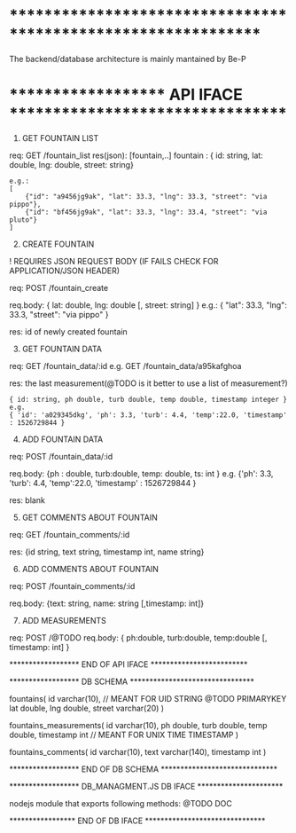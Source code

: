 # *************************************************************

The backend/database architecture is mainly mantained by Be-P


# ****************** API IFACE ********************************

1. GET FOUNTAIN LIST

req:
    GET /fountain_list 
res(json):
    [fountain,..]
    fountain : { id: string, lat: double, lng: double, street: string}

    e.g.:
    [
        {"id": "a9456jg9ak", "lat": 33.3, "lng": 33.3, "street": "via pippo"},
        {"id": "bf456jg9ak", "lat": 33.3, "lng": 33.4, "street": "via pluto"}
    ]

2. CREATE FOUNTAIN 

! REQUIRES JSON REQUEST BODY (IF FAILS CHECK FOR APPLICATION/JSON HEADER)

req:
    POST /fountain_create

req.body:
    { lat: double, lng: double [, street: string] }
    e.g.:
    { "lat": 33.3, "lng": 33.3, "street": "via pippo" } 

res:
    id of newly created fountain

3. GET FOUNTAIN DATA

req: 
    GET /fountain_data/:id
    e.g.
    GET /fountain_data/a95kafghoa

res:
    the last measurement(@TODO is it better to use a list of measurement?)

    { id: string, ph double, turb double, temp double, timestamp integer }
    e.g.
    { 'id': 'a029345dkg', 'ph': 3.3, 'turb': 4.4, 'temp':22.0, 'timestamp' : 1526729844 }

4. ADD FOUNTAIN DATA

req:
    POST /fountain_data/:id

req.body:
    {ph : double, turb:double, temp: double, ts: int }
    e.g.
    {'ph': 3.3, 'turb': 4.4, 'temp':22.0, 'timestamp' : 1526729844 }

res:
    blank 

5. GET COMMENTS ABOUT FOUNTAIN

req:
    GET /fountain_comments/:id
    
res:
    {id string, text string, timestamp int, name string}

6. ADD COMMENTS ABOUT FOUNTAIN

req:
    POST /fountain_comments/:id

req.body:
    {text: string, name: string [,timestamp: int]}

7. ADD MEASUREMENTS 

req:
    POST /@TODO
req.body:
    { ph:double, turb:double, temp:double [, timestamp: int] }


****************** END OF API IFACE *************************

****************** DB SCHEMA ********************************

fountains( 
    id varchar(10),  // MEANT FOR UID STRING @TODO PRIMARYKEY
    lat double,
    lng double,
    street varchar(20)
)

fountains_measurements(
    id varchar(10),
    ph double,
    turb double,
    temp double,
    timestamp int   // MEANT FOR UNIX TIME TIMESTAMP
)

fountains_comments(
    id varchar(10),
    text varchar(140),
    timestamp int
)

****************** END OF DB SCHEMA ******************************

****************** DB_MANAGMENT.JS DB IFACE **********************

nodejs module that exports following methods:
@TODO DOC



***************** END OF DB IFACE *******************************






